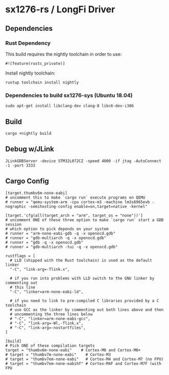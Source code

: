 # sx1276-rs / LongFi Driver

## Dependencies
### Rust Dependency
This build requires the nightly toolchain in order to use: 
```
#![feature(rustc_private)]
```
Install nightly toolchain:
```
rustup toolchain install nightly
```

### Dependencies to build sx1276-sys (Ubuntu 18.04)
```
sudo apt-get install libclang-dev clang-8 libc6-dev-i386
```

## Build
```
cargo +nightly build
```

## Debug w/JLink
```
JLinkGDBServer -device STM32L072CZ -speed 4000 -if jtag -AutoConnect -1 -port 3333
```

## Cargo Config 
```
[target.thumbv6m-none-eabi]
# uncomment this to make `cargo run` execute programs on QEMU
# runner = "qemu-system-arm -cpu cortex-m3 -machine lm3s6965evb -nographic -semihosting-config enable=on,target=native -kernel"

[target.'cfg(all(target_arch = "arm", target_os = "none"))']
# uncomment ONE of these three option to make `cargo run` start a GDB session
# which option to pick depends on your system
# runner = "arm-none-eabi-gdb -q -x openocd.gdb"
# runner = "gdb-multiarch -q -x openocd.gdb"
# runner = "gdb -q -x openocd.gdb"
# runner = "gdb-multiarch -tui -q -x openocd.gdb"

rustflags = [
  # LLD (shipped with the Rust toolchain) is used as the default linker
  "-C", "link-arg=-Tlink.x",

  # if you run into problems with LLD switch to the GNU linker by commenting out
  # this line
  "-C", "linker=arm-none-eabi-ld",

  # if you need to link to pre-compiled C libraries provided by a C toolchain
  # use GCC as the linker by commenting out both lines above and then
  # uncommenting the three lines below
  # "-C", "linker=arm-none-eabi-gcc",
  # "-C", "link-arg=-Wl,-Tlink.x",
  # "-C", "link-arg=-nostartfiles",
]

[build]
# Pick ONE of these compilation targets
target = "thumbv6m-none-eabi"    # Cortex-M0 and Cortex-M0+
# target = "thumbv7m-none-eabi"    # Cortex-M3
# target = "thumbv7em-none-eabi"   # Cortex-M4 and Cortex-M7 (no FPU)
# target = "thumbv7em-none-eabihf" # Cortex-M4F and Cortex-M7F (with FPU
```